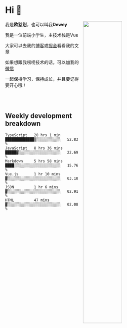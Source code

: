 # Hi 👋


[<img align="right" width="50%" src="https://github-readme-stats.vercel.app/api?username=OUDUIDUI&theme=dark&show_icons=true">](https://metrics.lecoq.io/OUDUIDUI?template=classic&#41;)

 我是**欧怼怼**，也可以叫我**Dewey**

我是一位前端小学生，主技术栈是Vue

大家可以去我的[博客](ouduidui.cn)或[掘金](https://juejin.cn/user/4309700183594366)看看我的文章

如果想跟我唠唠技术的话，可以加我的[微信](./images/wechat.jpeg)

一起保持学习，保持成长，并且要记得要开心哦！


<br/>
<br/>

##  Weekly development breakdown

<!--START_SECTION:waka-->

```text
TypeScript   20 hrs 1 min    █████████████▒░░░░░░░░░░░   52.83 %
JavaScript   8 hrs 36 mins   █████▓░░░░░░░░░░░░░░░░░░░   22.69 %
Markdown     5 hrs 58 mins   ████░░░░░░░░░░░░░░░░░░░░░   15.76 %
Vue.js       1 hr 10 mins    ▓░░░░░░░░░░░░░░░░░░░░░░░░   03.10 %
JSON         1 hr 6 mins     ▓░░░░░░░░░░░░░░░░░░░░░░░░   02.91 %
HTML         47 mins         ▓░░░░░░░░░░░░░░░░░░░░░░░░   02.08 %
```

<!--END_SECTION:waka-->

